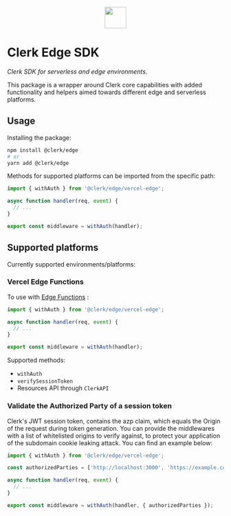 <p align="center">
  <a href="https://clerk.dev/" target="_blank" align="center">
    <img src="https://images.clerk.dev/static/clerk.svg" height="50">
  </a>
  <br />
</p>

# Clerk Edge SDK

_Clerk SDK for serverless and edge environments._

This package is a wrapper around Clerk core capabilities with added functionality and helpers aimed towards different edge and serverless platforms.

## Usage

Installing the package:

```sh
npm install @clerk/edge
# or
yarn add @clerk/edge
```

Methods for supported platforms can be imported from the specific path:

```ts
import { withAuth } from '@clerk/edge/vercel-edge';

async function handler(req, event) {
  // ...
}

export const middleware = withAuth(handler);
```

## Supported platforms

Currently supported environments/platforms:

### Vercel Edge Functions

To use with [Edge Functions](https://vercel.com/docs/concepts/functions/edge-functions) :

```ts
import { withAuth } from '@clerk/edge/vercel-edge';

async function handler(req, event) {
  // ...
}

export const middleware = withAuth(handler);
```

Supported methods:

- `withAuth`
- `verifySessionToken`
- Resources API through `ClerkAPI`

### Validate the Authorized Party of a session token

Clerk's JWT session token, contains the azp claim, which equals the Origin of the request during token generation. You can provide the middlewares with a list of whitelisted origins to verify against, to protect your application of the subdomain cookie leaking attack. You can find an example below:

```ts
import { withAuth } from '@clerk/edge/vercel-edge';

const authorizedParties = ['http://localhost:3000', 'https://example.com'];

async function handler(req, event) {
  // ...
}

export const middleware = withAuth(handler, { authorizedParties });
```
